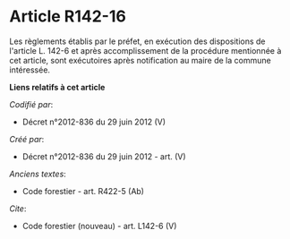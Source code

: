 # Article R142-16

Les règlements établis par le préfet, en exécution des dispositions de l'article L. 142-6 et après accomplissement de la
procédure mentionnée à cet article, sont exécutoires après notification au maire de la commune intéressée.

**Liens relatifs à cet article**

_Codifié par_:

  - Décret n°2012-836 du 29 juin 2012 (V)

_Créé par_:

  - Décret n°2012-836 du 29 juin 2012 - art. (V)

_Anciens textes_:

  - Code forestier - art. R422-5 (Ab)

_Cite_:

  - Code forestier (nouveau) - art. L142-6 (V)
